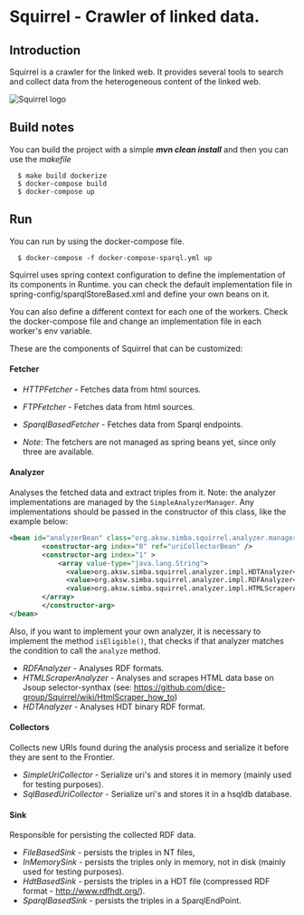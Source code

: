 # Squirrel - Crawler of linked data.

## Introduction
Squirrel is a crawler for the linked web. It provides several tools to search and collect data
from the heterogeneous content of the linked web.

![Squirrel logo](https://hobbitdata.informatik.uni-leipzig.de/squirrel/squirrel-logo.png)

## Build notes
You can build the project with a simple ***mvn clean install***
and then you can use the *makefile*

```
  $ make build dockerize
  $ docker-compose build
  $ docker-compose up
```

## Run
You can run by using the docker-compose file.

```
  $ docker-compose -f docker-compose-sparql.yml up
```

Squirrel uses spring context configuration to define the implementation of its components in Runtime.
you can check the default implementation file in spring-config/sparqlStoreBased.xml and define your own
beans on it.

You can also define a different context for each one of the workers. Check the docker-compose file and change
an implementation file in each worker's env variable.

These are the components of Squirrel that can be customized:

#### Fetcher

* *HTTPFetcher* - Fetches data from html sources.
* *FTPFetcher* - Fetches data from html sources.
* *SparqlBasedFetcher* - Fetches data from Sparql endpoints.

* *Note*: The fetchers are not managed as spring beans yet, since only three are available.

#### Analyzer
Analyses the fetched data and extract triples from it. Note: the analyzer implementations are managed by the `SimpleAnalyzerManager`. Any implementations should be passed in the constructor of this class, like the example below:
```xml
<bean id="analyzerBean" class="org.aksw.simba.squirrel.analyzer.manager.SimpleAnalyzerManager">
        <constructor-arg index="0" ref="uriCollectorBean" />
        <constructor-arg index="1" >
        	<array value-type="java.lang.String">
			  <value>org.aksw.simba.squirrel.analyzer.impl.HDTAnalyzer</value>
			  <value>org.aksw.simba.squirrel.analyzer.impl.RDFAnalyzer</value>
			  <value>org.aksw.simba.squirrel.analyzer.impl.HTMLScraperAnalyzer</value>
		</array>
       	</constructor-arg>
</bean>
```
Also, if you want to implement your own analyzer, it is necessary to implement the method `isEligible()`, that checks if that analyzer matches the condition to call the `analyze` method.

* *RDFAnalyzer* - Analyses RDF formats.
* *HTMLScraperAnalyzer* - Analyses and scrapes HTML data base on Jsoup selector-synthax (see: https://github.com/dice-group/Squirrel/wiki/HtmlScraper_how_to)
* *HDTAnalyzer* - Analyses HDT binary RDF format.

#### Collectors
Collects new URIs found during the analysis process and serialize it before they are sent to the Frontier.

* *SimpleUriCollector* - Serialize uri's and stores it in memory (mainly used for testing purposes).
* *SqlBasedUriCollector* - Serialize uri's and stores it in a hsqldb database.

#### Sink
Responsible for persisting the collected RDF data.

* *FileBasedSink* - persists the triples in NT files,
* *InMemorySink* - persists the triples only in memory, not in disk (mainly used for testing purposes).
* *HdtBasedSink* - persists the triples in a HDT file (compressed RDF format - http://www.rdfhdt.org/).
* *SparqlBasedSink* - persists the triples in a SparqlEndPoint.


